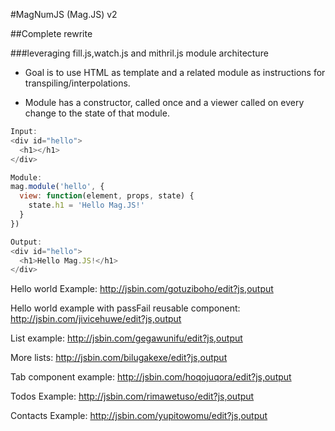 #MagNumJS (Mag.JS) v2

##Complete rewrite

###leveraging fill.js,watch.js and mithril.js module architecture

* Goal is to use HTML as template and a related module as instructions for transpiling/interpolations.

* Module has a constructor, called once and a viewer called on every change to the state of that module.

```javascript
Input:
<div id="hello">
  <h1></h1>
</div>

Module:
mag.module('hello', {
  view: function(element, props, state) {
    state.h1 = 'Hello Mag.JS!'
  }
})

Output:
<div id="hello">
  <h1>Hello Mag.JS!</h1>
</div>
```
Hello world Example:
http://jsbin.com/gotuziboho/edit?js,output

Hello world example with passFail reusable component:
http://jsbin.com/jivicehuwe/edit?js,output

List example: 
http://jsbin.com/gegawunifu/edit?js,output

More lists: 
http://jsbin.com/bilugakexe/edit?js,output

Tab component example:
http://jsbin.com/hoqojuqora/edit?js,output

Todos Example: 
http://jsbin.com/rimawetuso/edit?js,output


Contacts Example:
http://jsbin.com/yupitowomu/edit?js,output
